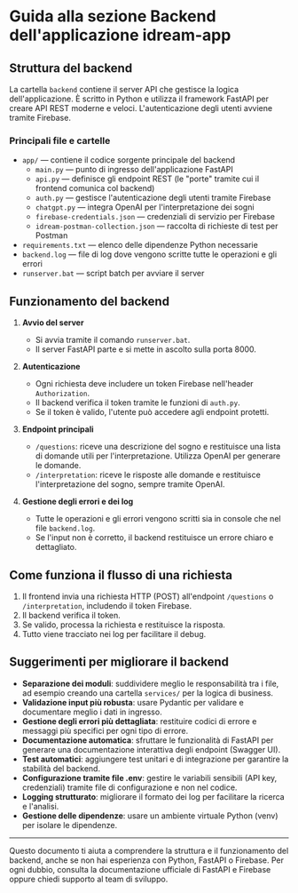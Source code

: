 # Guida alla sezione Backend dell'applicazione idream-app

## Struttura del backend

La cartella `backend` contiene il server API che gestisce la logica dell'applicazione. È scritto in Python e utilizza il framework FastAPI per creare API REST moderne e veloci. L'autenticazione degli utenti avviene tramite Firebase.

### Principali file e cartelle
- `app/` — contiene il codice sorgente principale del backend
    - `main.py` — punto di ingresso dell'applicazione FastAPI
    - `api.py` — definisce gli endpoint REST (le "porte" tramite cui il frontend comunica col backend)
    - `auth.py` — gestisce l'autenticazione degli utenti tramite Firebase
    - `chatgpt.py` — integra OpenAI per l'interpretazione dei sogni
    - `firebase-credentials.json` — credenziali di servizio per Firebase
    - `idream-postman-collection.json` — raccolta di richieste di test per Postman
- `requirements.txt` — elenco delle dipendenze Python necessarie
- `backend.log` — file di log dove vengono scritte tutte le operazioni e gli errori
- `runserver.bat` — script batch per avviare il server

## Funzionamento del backend

1. **Avvio del server**
   - Si avvia tramite il comando `runserver.bat`.
   - Il server FastAPI parte e si mette in ascolto sulla porta 8000.

2. **Autenticazione**
   - Ogni richiesta deve includere un token Firebase nell'header `Authorization`.
   - Il backend verifica il token tramite le funzioni di `auth.py`.
   - Se il token è valido, l'utente può accedere agli endpoint protetti.

3. **Endpoint principali**
   - `/questions`: riceve una descrizione del sogno e restituisce una lista di domande utili per l'interpretazione. Utilizza OpenAI per generare le domande.
   - `/interpretation`: riceve le risposte alle domande e restituisce l'interpretazione del sogno, sempre tramite OpenAI.

4. **Gestione degli errori e dei log**
   - Tutte le operazioni e gli errori vengono scritti sia in console che nel file `backend.log`.
   - Se l'input non è corretto, il backend restituisce un errore chiaro e dettagliato.

## Come funziona il flusso di una richiesta

1. Il frontend invia una richiesta HTTP (POST) all'endpoint `/questions` o `/interpretation`, includendo il token Firebase.
2. Il backend verifica il token.
3. Se valido, processa la richiesta e restituisce la risposta.
4. Tutto viene tracciato nei log per facilitare il debug.

## Suggerimenti per migliorare il backend

- **Separazione dei moduli**: suddividere meglio le responsabilità tra i file, ad esempio creando una cartella `services/` per la logica di business.
- **Validazione input più robusta**: usare Pydantic per validare e documentare meglio i dati in ingresso.
- **Gestione degli errori più dettagliata**: restituire codici di errore e messaggi più specifici per ogni tipo di errore.
- **Documentazione automatica**: sfruttare le funzionalità di FastAPI per generare una documentazione interattiva degli endpoint (Swagger UI).
- **Test automatici**: aggiungere test unitari e di integrazione per garantire la stabilità del backend.
- **Configurazione tramite file .env**: gestire le variabili sensibili (API key, credenziali) tramite file di configurazione e non nel codice.
- **Logging strutturato**: migliorare il formato dei log per facilitare la ricerca e l'analisi.
- **Gestione delle dipendenze**: usare un ambiente virtuale Python (venv) per isolare le dipendenze.

---

Questo documento ti aiuta a comprendere la struttura e il funzionamento del backend, anche se non hai esperienza con Python, FastAPI o Firebase. Per ogni dubbio, consulta la documentazione ufficiale di FastAPI e Firebase oppure chiedi supporto al team di sviluppo.

